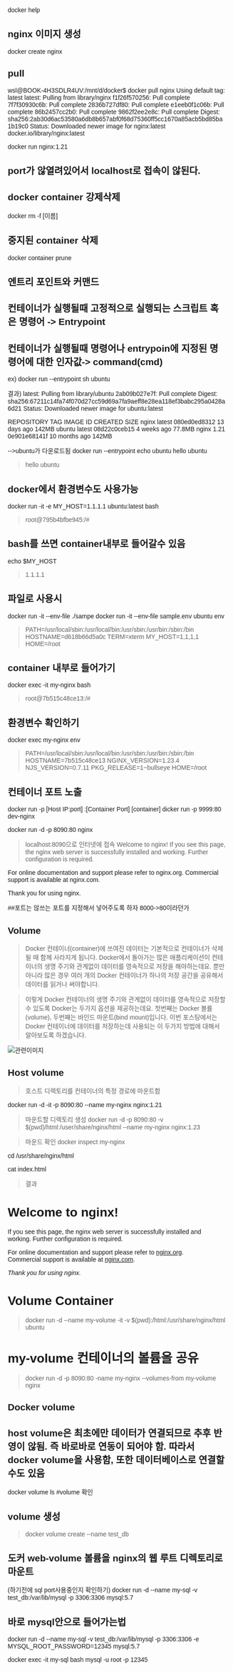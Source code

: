 docker help


## nginx 이미지 생성
docker create nginx


## pull
wsl@BOOK-4H3SDLR4UV:/mnt/d/docker$ docker pull nginx
Using default tag: latest
latest: Pulling from library/nginx
f1f26f570256: Pull complete
7f7f30930c6b: Pull complete
2836b727df80: Pull complete
e1eeb0f1c06b: Pull complete
86b2457cc2b0: Pull complete
9862f2ee2e8c: Pull complete
Digest: sha256:2ab30d6ac53580a6db8b657abf0f68d75360ff5cc1670a85acb5bd85ba1b19c0
Status: Downloaded newer image for nginx:latest
docker.io/library/nginx:latest


docker run nginx:1.21

## port가 않열려있어서 localhost로 접속이 않된다.

## docker container 강제삭제
docker rm -f [이름]

## 중지된 container 삭제

docker container prune

## 엔트리 포인트와 커맨드
## 컨테이너가 실행될때 고정적으로 실행되는 스크립트 혹은 명령어 -> Entrypoint
## 컨테이너가 실행될때 명령어나 entrypoin에 지정된 명령어에 대한 인자값-> command(cmd)
ex) docker run --entrypoint sh ubuntu

결과)
latest: Pulling from library/ubuntu
2ab09b027e7f: Pull complete
Digest: sha256:67211c14fa74f070d27cc59d69a7fa9aeff8e28ea118ef3babc295a0428a6d21
Status: Downloaded newer image for ubuntu:latest

REPOSITORY   TAG       IMAGE ID       CREATED         SIZE
nginx        latest    080ed0ed8312   13 days ago     142MB
ubuntu       latest    08d22c0ceb15   4 weeks ago     77.8MB
nginx        1.21      0e901e68141f   10 months ago   142MB

-->ubuntu가 다운로드됨
docker run --entrypoint echo ubuntu hello ubuntu
>hello ubuntu

## docker에서 환경변수도 사용가능

docker run -it -e MY_HOST=1.1.1.1 ubuntu:latest bash

>root@795b4bfbe945:/#
## bash를 쓰면 container내부로 들어갈수 있음
 echo $MY_HOST
>1.1.1.1


## 파일로 사용시
docker run -it --env-file ./sampe
docker run -it --env-file sample.env ubuntu env


>PATH=/usr/local/sbin:/usr/local/bin:/usr/sbin:/usr/bin:/sbin:/bin
 HOSTNAME=d618b66d5a0c
 TERM=xterm
 MY_HOST=1,1,1,1
 HOME=/root


## container 내부로 들어가기

docker exec -it my-nginx bash
>root@7b515c48ce13:/#

## 환경변수 확인하기
docker exec my-nginx env
>PATH=/usr/local/sbin:/usr/local/bin:/usr/sbin:/usr/bin:/sbin:/bin
HOSTNAME=7b515c48ce13
NGINX_VERSION=1.23.4
NJS_VERSION=0.7.11
PKG_RELEASE=1~bullseye
HOME=/root

## 컨테이너 포트 노출
docker run -p [Host IP:port] :[Container Port] [container]
dicker run -p 9999:80 dev-nginx

docker run -d -p 8090:80 nginx
>localhost:8090으로 인터넷에 접속
>Welcome to nginx!
If you see this page, the nginx web server is successfully installed and working. Further configuration is required.

For online documentation and support please refer to nginx.org.
Commercial support is available at nginx.com.

Thank you for using nginx.


##포트는 않쓰는 포트를 지정해서 넣어주도록 하자 8000->80이라던가


## Volume
>Docker 컨테이너(container)에 쓰여진 데이터는 기본적으로 컨테이너가 삭제될 때 함께 사라지게 됩니다. Docker에서 돌아가는 많은 애플리케이션이 컨테이너의 생명 주기와 관계없이 데이터를 영속적으로 저장을 해야하는데요. 뿐만 아니라 많은 경우 여러 개의 Docker 컨테이너가 하나의 저장 공간을 공유해서 데이터를 읽거나 써야합니다.

>이렇게 Docker 컨테이너의 생명 주기와 관계없이 데이터를 영속적으로 저장할 수 있도록 Docker는 두가지 옵션을 제공하는데요. 첫번째는 Docker 볼륨(volume), 두번째는 바인드 마운트(bind mount)입니다. 이번 포스팅에서는 Docker 컨테이너에 데이터를 저장하는데 사용되는 이 두가지 방법에 대해서 알아보도록 하겠습니다.

![관련이미지](https://docs.docker.com/storage/images/types-of-mounts.png)


## Host volume
>호스트 디렉토리를 컨테이너의 특정 경로에 마운트함

docker run -d -it -p 8090:80 --name my-nginx nginx:1.21

>마운트할 디렉토리 생성
docker run -d -p 8090:80 -v $(pwd)/html:/user/share/nginx/html --name my-nginx nginx:1.23

>마운드 확인
docker inspect my-nginx

cd /usr/share/nginx/html

cat index.html

>결과
<!DOCTYPE html>
<html>
<head>
<title>Welcome to nginx!</title>
<style>
html { color-scheme: light dark; }
body { width: 35em; margin: 0 auto;
font-family: Tahoma, Verdana, Arial, sans-serif; }
</style>
</head>
<body>
<h1>Welcome to nginx!</h1>
<p>If you see this page, the nginx web server is successfully installed and
working. Further configuration is required.</p>

<p>For online documentation and support please refer to
<a href="http://nginx.org/">nginx.org</a>.<br/>
Commercial support is available at
<a href="http://nginx.com/">nginx.com</a>.</p>

<p><em>Thank you for using nginx.</em></p>
</body>
</html>


# Volume Container
>docker run -d --name my-volume -it -v $(pwd):/html:/usr/share/nginx/html ubuntu

# my-volume 컨테이너의 볼륨을 공유
>docker run -d -p 8090:80 -name my-nginx --volumes-from my-volume nginx

## Docker volume
## host volume은 최초에만 데이터가 연결되므로 추후 반영이 않됨. 즉 바로바로 연동이 되어야 함. 따라서 docker volume을 사용함, 또한 데이터베이스로 연결할수도 있음

docker volume ls #volume 확인

## volume 생성
>docker volume create --name test_db


## 도커 web-volume 볼륨을 nginx의 웹 루트 디렉토리로 마운트
(하기전에 sql port사용중인지 확인하기)
docker run -d --name my-sql -v test_db:/var/lib/mysql -p 3306:3306 mysql:5.7

## 바로 mysql안으로 들어가는법
docker run -d --name my-sql -v test_db:/var/lib/mysql -p 3306:3306 -e MYSQL_ROOT_PASSWORD=12345 mysql:5.7

docker exec -it my-sql bash
 mysql -u root -p
 12345
 